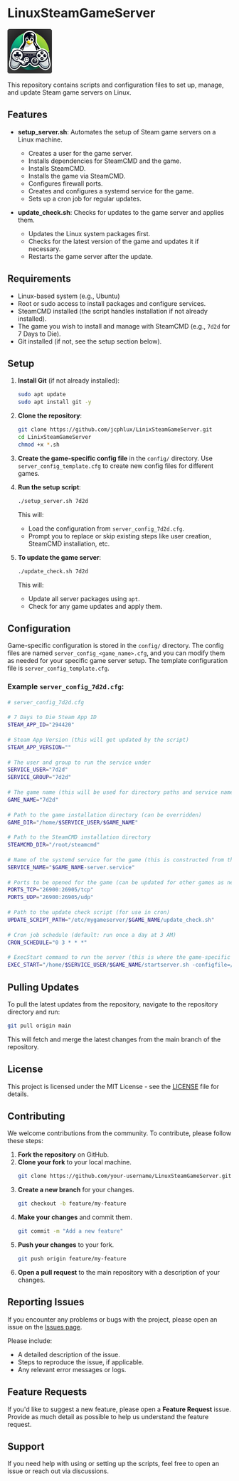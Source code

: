# LinuxSteamGameServer

<img src="./assets/LinuxSteamGameServer.png" alt="Project Logo" height="100">

This repository contains scripts and configuration files to set up, manage, and update Steam game servers on Linux.

## Features

- **setup_server.sh**: Automates the setup of Steam game servers on a Linux machine.
  - Creates a user for the game server.
  - Installs dependencies for SteamCMD and the game.
  - Installs SteamCMD.
  - Installs the game via SteamCMD.
  - Configures firewall ports.
  - Creates and configures a systemd service for the game.
  - Sets up a cron job for regular updates.

- **update_check.sh**: Checks for updates to the game server and applies them.
  - Updates the Linux system packages first.
  - Checks for the latest version of the game and updates it if necessary.
  - Restarts the game server after the update.

## Requirements

- Linux-based system (e.g., Ubuntu)
- Root or sudo access to install packages and configure services.
- SteamCMD installed (the script handles installation if not already installed).
- The game you wish to install and manage with SteamCMD (e.g., `7d2d` for 7 Days to Die).
- Git installed (if not, see the setup section below).

## Setup

1. **Install Git** (if not already installed):

   ```bash
   sudo apt update
   sudo apt install git -y
   ```

2. **Clone the repository**:

   ```bash
   git clone https://github.com/jcphlux/LinixSteamGameServer.git
   cd LinixSteamGameServer
   chmod +x *.sh
   ```

3. **Create the game-specific config file** in the `config/` directory. Use `server_config_template.cfg` to create new config files for different games.

4. **Run the setup script**:

   ```bash
   ./setup_server.sh 7d2d
   ```

   This will:
   - Load the configuration from `server_config_7d2d.cfg`.
   - Prompt you to replace or skip existing steps like user creation, SteamCMD installation, etc.

5. **To update the game server**:

   ```bash
   ./update_check.sh 7d2d
   ```

   This will:
   - Update all server packages using `apt`.
   - Check for any game updates and apply them.

## Configuration

Game-specific configuration is stored in the `config/` directory. The config files are named `server_config_<game_name>.cfg`, and you can modify them as needed for your specific game server setup. The template configuration file is `server_config_template.cfg`.

### Example `server_config_7d2d.cfg`:

```bash
# server_config_7d2d.cfg

# 7 Days to Die Steam App ID
STEAM_APP_ID="294420"

# Steam App Version (this will get updated by the script)
STEAM_APP_VERSION=""

# The user and group to run the service under
SERVICE_USER="7d2d"
SERVICE_GROUP="7d2d"

# The game name (this will be used for directory paths and service name)
GAME_NAME="7d2d"

# Path to the game installation directory (can be overridden)
GAME_DIR="/home/$SERVICE_USER/$GAME_NAME"

# Path to the SteamCMD installation directory
STEAMCMD_DIR="/root/steamcmd"

# Name of the systemd service for the game (this is constructed from the GAME_NAME variable)
SERVICE_NAME="$GAME_NAME-server.service"

# Ports to be opened for the game (can be updated for other games as needed)
PORTS_TCP="26900:26905/tcp"
PORTS_UDP="26900:26905/udp"

# Path to the update check script (for use in cron)
UPDATE_SCRIPT_PATH="/etc/mygameserver/$GAME_NAME/update_check.sh"

# Cron job schedule (default: run once a day at 3 AM)
CRON_SCHEDULE="0 3 * * *"

# ExecStart command to run the server (this is where the game-specific command goes)
EXEC_START="/home/$SERVICE_USER/$GAME_NAME/startserver.sh -configfile=/home/$SERVICE_USER/$GAME_NAME/serverconfig.xml"
```

## Pulling Updates

To pull the latest updates from the repository, navigate to the repository directory and run:

```bash
git pull origin main
```

This will fetch and merge the latest changes from the main branch of the repository.

## License

This project is licensed under the MIT License - see the [LICENSE](LICENSE) file for details.

## Contributing

We welcome contributions from the community. To contribute, please follow these steps:

1. **Fork the repository** on GitHub.
2. **Clone your fork** to your local machine.
   ```bash
   git clone https://github.com/your-username/LinuxSteamGameServer.git
   ```
3. **Create a new branch** for your changes.
   ```bash
   git checkout -b feature/my-feature
   ```
4. **Make your changes** and commit them.
   ```bash
   git commit -m "Add a new feature"
   ```
5. **Push your changes** to your fork.
   ```bash
   git push origin feature/my-feature
   ```
6. **Open a pull request** to the main repository with a description of your changes.

## Reporting Issues

If you encounter any problems or bugs with the project, please open an issue on the [Issues page](https://github.com/jcphlux/LinuxSteamGameServer/issues).

Please include:
- A detailed description of the issue.
- Steps to reproduce the issue, if applicable.
- Any relevant error messages or logs.

## Feature Requests

If you'd like to suggest a new feature, please open a **Feature Request** issue. Provide as much detail as possible to help us understand the feature request.

## Support

If you need help with using or setting up the scripts, feel free to open an issue or reach out via discussions.

